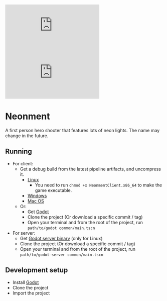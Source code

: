 [![Matrix](https://img.shields.io/matrix/neonment:matrix.org?label=General%20Chat&style=flat-square)](https://matrix.to/#/!bvDgjKjhEDWtYXoeXn:matrix.org?via=feneas.org&via=matrix.org)
[![Matrix](https://img.shields.io/matrix/neonment-dev:matrix.org?label=Dev%20Chat&style=flat-square)](https://matrix.to/#/!iBcMbYbiTGUBxLqqlJ:matrix.org?via=feneas.org&via=matrix.org&via=t2bot.io)

# Neonment
A first person hero shooter that features lots of neon lights. The name may change in the future.

## Running
- For client:
    - Get a debug build from the latest pipeline artifacts, and uncompress it.
        - [Linux](https://gitlab.com/yusdacra/neonment/-/jobs/artifacts/master/download?job=linux-client)
            - You need to run `chmod +x NeonmentClient.x86_64` to make the game executable.
        - [Windows](https://gitlab.com/yusdacra/neonment/-/jobs/artifacts/master/download?job=windows-client)
        - [Mac OS](https://gitlab.com/yusdacra/neonment/-/jobs/artifacts/master/download?job=mac-client)
    - Or:
        - Get [Godot](https://godotengine.org/download)
        - Clone the project (Or download a specific commit / tag)
        - Open your terminal and from the root of the project, run `path/to/godot common/main.tscn`
- For server:
    - Get [Godot server binary](https://godotengine.org/download/server) (only for Linux)
    - Clone the project (Or download a specific commit / tag)
    - Open your terminal and from the root of the project, run `path/to/godot-server common/main.tscn`

## Development setup
- Install [Godot](https://godotengine.org/download)
- Clone the project
- Import the project
